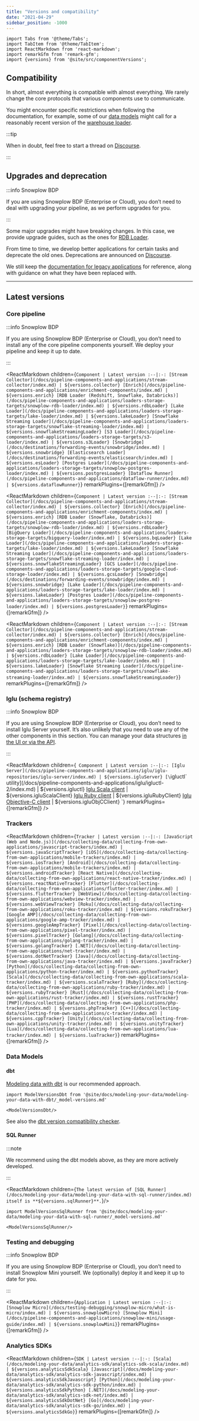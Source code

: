 ```yaml
---
title: "Versions and compatibility"
date: "2021-04-29"
sidebar_position: -1000
---
```


```mdx-code-block
import Tabs from '@theme/Tabs';
import TabItem from '@theme/TabItem';
import ReactMarkdown from 'react-markdown';
import remarkGfm from 'remark-gfm';
import {versions} from '@site/src/componentVersions';
```

## Compatibility

In short, almost everything is compatible with almost everything. We rarely change the core protocols that various components use to communicate.

You might encounter specific restrictions when following the documentation, for example, some of our [data models](/docs/modeling-your-data/modeling-your-data-with-dbt/dbt-models/index.md) might call for a reasonably recent version of the [warehouse loader](/docs/pipeline-components-and-applications/loaders-storage-targets/snowplow-rdb-loader/index.md).

:::tip

When in doubt, feel free to start a thread on [Discourse](https://discourse.snowplow.io/).

:::

## Upgrades and deprecation

:::info Snowplow BDP

If you are using Snowplow BDP (Enterprise or Cloud), you don’t need to deal with upgrading your pipeline, as we perform upgrades for you.

:::

Some major upgrades might have breaking changes. In this case, we provide upgrade guides, such as the ones for [RDB Loader](/docs/pipeline-components-and-applications/loaders-storage-targets/snowplow-rdb-loader/upgrade-guides/index.md).

From time to time, we develop better applications for certain tasks and deprecate the old ones. Deprecations are announced on [Discourse](https://discourse.snowplow.io/).

We still keep the [documentation for legacy applications](/docs/pipeline-components-and-applications/legacy/index.md) for reference, along with guidance on what they have been replaced with.

---

## Latest versions

### Core pipeline

:::info Snowplow BDP

If you are using Snowplow BDP (Enterprise or Cloud), you don’t need to install any of the core pipeline components yourself. We deploy your pipeline and keep it up to date.

:::

<Tabs groupId="cloud" queryString>
<TabItem value="aws" label="AWS" default>

<ReactMarkdown children={`
Component | Latest version
:--|:-:
[Stream Collector](/docs/pipeline-components-and-applications/stream-collector/index.md) | ${versions.collector}
[Enrich](/docs/pipeline-components-and-applications/enrichment-components/index.md) | ${versions.enrich}
[RDB Loader (Redshift, Snowflake, Databricks)](/docs/pipeline-components-and-applications/loaders-storage-targets/snowplow-rdb-loader/index.md) | ${versions.rdbLoader}
[Lake Loader](/docs/pipeline-components-and-applications/loaders-storage-targets/lake-loader/index.md) | ${versions.lakeLoader}
[Snowflake Streaming Loader](/docs/pipeline-components-and-applications/loaders-storage-targets/snowflake-streaming-loader/index.md) | ${versions.snowflakeStreamingLoader}
[S3 Loader](/docs/pipeline-components-and-applications/loaders-storage-targets/s3-loader/index.md) | ${versions.s3Loader}
[Snowbridge](/docs/destinations/forwarding-events/snowbridge/index.md) | ${versions.snowbridge}
[Elasticsearch Loader](/docs/destinations/forwarding-events/elasticsearch/index.md) | ${versions.esLoader}
[Postgres Loader](/docs/pipeline-components-and-applications/loaders-storage-targets/snowplow-postgres-loader/index.md) | ${versions.postgresLoader}
[Dataflow Runner](/docs/pipeline-components-and-applications/dataflow-runner/index.md) | ${versions.dataflowRunner}
`} remarkPlugins={[remarkGfm]} />

</TabItem>
<TabItem value="gcp" label="GCP">

<ReactMarkdown children={`
Component | Latest version
:--|:-:
[Stream Collector](/docs/pipeline-components-and-applications/stream-collector/index.md) | ${versions.collector}
[Enrich](/docs/pipeline-components-and-applications/enrichment-components/index.md) | ${versions.enrich}
[RDB Loader (Snowflake, Databricks)](/docs/pipeline-components-and-applications/loaders-storage-targets/snowplow-rdb-loader/index.md) | ${versions.rdbLoader}
[BigQuery Loader](/docs/pipeline-components-and-applications/loaders-storage-targets/bigquery-loader/index.md) | ${versions.bqLoader}
[Lake Loader](/docs/pipeline-components-and-applications/loaders-storage-targets/lake-loader/index.md) | ${versions.lakeLoader}
[Snowflake Streaming Loader](/docs/pipeline-components-and-applications/loaders-storage-targets/snowflake-streaming-loader/index.md) | ${versions.snowflakeStreamingLoader}
[GCS Loader](/docs/pipeline-components-and-applications/loaders-storage-targets/google-cloud-storage-loader/index.md) | ${versions.gcsLoader}
[Snowbridge](/docs/destinations/forwarding-events/snowbridge/index.md) | ${versions.snowbridge}
[Lake Loader](/docs/pipeline-components-and-applications/loaders-storage-targets/lake-loader/index.md) | ${versions.lakeLoader}
[Postgres Loader](/docs/pipeline-components-and-applications/loaders-storage-targets/snowplow-postgres-loader/index.md) | ${versions.postgresLoader}
`} remarkPlugins={[remarkGfm]} />

</TabItem>
<TabItem value="azure" label="Azure">

<ReactMarkdown children={`
Component | Latest version
:--|:-:
[Stream Collector](/docs/pipeline-components-and-applications/stream-collector/index.md) | ${versions.collector}
[Enrich](/docs/pipeline-components-and-applications/enrichment-components/index.md) | ${versions.enrich}
[RDB Loader (Snowflake)](/docs/pipeline-components-and-applications/loaders-storage-targets/snowplow-rdb-loader/index.md) | ${versions.rdbLoader}
[Lake Loader](/docs/pipeline-components-and-applications/loaders-storage-targets/lake-loader/index.md) | ${versions.lakeLoader}
[Snowflake Streaming Loader](/docs/pipeline-components-and-applications/loaders-storage-targets/snowflake-streaming-loader/index.md) | ${versions.snowflakeStreamingLoader}
`} remarkPlugins={[remarkGfm]} />

</TabItem>
</Tabs>

### Iglu (schema registry)

:::info Snowplow BDP

If you are using Snowplow BDP (Enterprise or Cloud), you don’t need to install Iglu Server yourself. It’s also unlikely that you need to use any of the other components in this section. You can manage your data structures [in the UI or via the API](/docs/understanding-tracking-design/managing-your-data-structures/index.md).

:::

<ReactMarkdown children={`
Component | Latest version
:--|:-:
[Iglu Server](/docs/pipeline-components-and-applications/iglu/iglu-repositories/iglu-server/index.md) | ${versions.igluServer}
[\`igluctl\` utility](/docs/pipeline-components-and-applications/iglu/igluctl-2/index.md) | ${versions.igluctl}
[Iglu Scala client](/docs/pipeline-components-and-applications/iglu/iglu-clients/scala-client-setup/index.md) | ${versions.igluScalaClient}
[Iglu Ruby client](/docs/pipeline-components-and-applications/iglu/iglu-clients/ruby-client/index.md) | ${versions.igluRubyClient}
[Iglu Objective-C client](/docs/pipeline-components-and-applications/iglu/iglu-clients/objc-client/index.md) | ${versions.igluObjCClient}
`} remarkPlugins={[remarkGfm]} />

### Trackers

<ReactMarkdown children={`
Tracker | Latest version
:--|:-:
[JavaScript (Web and Node.js)](/docs/collecting-data/collecting-from-own-applications/javascript-trackers/index.md) | ${versions.javaScriptTracker}
[iOS](/docs/collecting-data/collecting-from-own-applications/mobile-trackers/index.md) | ${versions.iosTracker}
[Android](/docs/collecting-data/collecting-from-own-applications/mobile-trackers/index.md) | ${versions.androidTracker}
[React Native](/docs/collecting-data/collecting-from-own-applications/react-native-tracker/index.md) | ${versions.reactNativeTracker}
[Flutter](/docs/collecting-data/collecting-from-own-applications/flutter-tracker/index.md) | ${versions.flutterTracker}
[WebView](/docs/collecting-data/collecting-from-own-applications/webview-tracker/index.md) | ${versions.webViewTracker}
[Roku](/docs/collecting-data/collecting-from-own-applications/roku-tracker/index.md) | ${versions.rokuTracker}
[Google AMP](/docs/collecting-data/collecting-from-own-applications/google-amp-tracker/index.md) | ${versions.googleAmpTracker}
[Pixel](/docs/collecting-data/collecting-from-own-applications/pixel-tracker/index.md) | ${versions.pixelTracker}
[Golang](/docs/collecting-data/collecting-from-own-applications/golang-tracker/index.md) | ${versions.golangTracker}
[.NET](/docs/collecting-data/collecting-from-own-applications/net-tracker/index.md) | ${versions.dotNetTracker}
[Java](/docs/collecting-data/collecting-from-own-applications/java-tracker/index.md) | ${versions.javaTracker}
[Python](/docs/collecting-data/collecting-from-own-applications/python-tracker/index.md) | ${versions.pythonTracker}
[Scala](/docs/collecting-data/collecting-from-own-applications/scala-tracker/index.md) | ${versions.scalaTracker}
[Ruby](/docs/collecting-data/collecting-from-own-applications/ruby-tracker/index.md) | ${versions.rubyTracker}
[Rust](/docs/collecting-data/collecting-from-own-applications/rust-tracker/index.md) | ${versions.rustTracker}
[PHP](/docs/collecting-data/collecting-from-own-applications/php-tracker/index.md) | ${versions.phpTracker}
[C++](/docs/collecting-data/collecting-from-own-applications/c-tracker/index.md) | ${versions.cppTracker}
[Unity](/docs/collecting-data/collecting-from-own-applications/unity-tracker/index.md) | ${versions.unityTracker}
[Lua](/docs/collecting-data/collecting-from-own-applications/lua-tracker/index.md) | ${versions.luaTracker}
`} remarkPlugins={[remarkGfm]} />

### Data Models

#### dbt

[Modeling data with dbt](/docs/modeling-your-data/modeling-your-data-with-dbt/index.md) is our recommended approach.

```mdx-code-block
import ModelVersionsDbt from '@site/docs/modeling-your-data/modeling-your-data-with-dbt/_model-versions.md'

<ModelVersionsDbt/>
```

See also the [dbt version compatibility checker](/docs/modeling-your-data/modeling-your-data-with-dbt/index.md#dbt-version-compatibility-checker).

#### SQL Runner

:::note

We recommend using the dbt models above, as they are more actively developed.

:::

<ReactMarkdown children={`
The latest version of [SQL Runner](/docs/modeling-your-data/modeling-your-data-with-sql-runner/index.md) itself is **${versions.sqlRunner}**.
`}/>

```mdx-code-block
import ModelVersionsSqlRunner from '@site/docs/modeling-your-data/modeling-your-data-with-sql-runner/_model-versions.md'

<ModelVersionsSqlRunner/>
```

### Testing and debugging

:::info Snowplow BDP

If you are using Snowplow BDP (Enterprise or Cloud), you don’t need to install Snowplow Mini yourself. We (optionally) deploy it and keep it up to date for you.

:::

<ReactMarkdown children={`
Application | Latest version
:--|:-:
[Snowplow Micro](/docs/testing-debugging/snowplow-micro/what-is-micro/index.md) | ${versions.snowplowMicro}
[Snowplow Mini](/docs/pipeline-components-and-applications/snowplow-mini/usage-guide/index.md) | ${versions.snowplowMini}
`} remarkPlugins={[remarkGfm]} />

### Analytics SDKs

<ReactMarkdown children={`
SDK | Latest version
:--|:-:
[Scala](/docs/modeling-your-data/analytics-sdk/analytics-sdk-scala/index.md) | ${versions.analyticsSdkScala}
[Javascript](/docs/modeling-your-data/analytics-sdk/analytics-sdk-javascript/index.md) | ${versions.analyticsSdkJavascript}
[Python](/docs/modeling-your-data/analytics-sdk/analytics-sdk-python/index.md) | ${versions.analyticsSdkPython}
[.NET](/docs/modeling-your-data/analytics-sdk/analytics-sdk-net/index.md) | ${versions.analyticsSdkDotNet}
[Go](/docs/modeling-your-data/analytics-sdk/analytics-sdk-go/index.md) | ${versions.analyticsSdkGo}
`} remarkPlugins={[remarkGfm]} />
